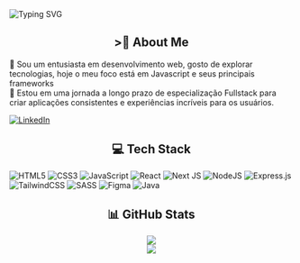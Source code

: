 <img align="center" src="https://readme-typing-svg.herokuapp.com?font=Jetbrains+mono&size=40&duration=3000&color=33FF33&center=true&vCenter=true&width=435&lines=Hey..+I'm+Nicolas;This+is..;..my+Github..;" alt="Typing SVG"/>

<h2 align="center"> >🚀 About Me</h2>
<p>
  👋 Sou um entusiasta em desenvolvimento web, gosto de explorar tecnologias, hoje o meu foco está em Javascript e seus principais frameworks <br>
  🔭 Estou em uma jornada a longo prazo de especialização Fullstack para criar aplicações consistentes e experiências incríveis para os usuários. <br>
</p>
<p>
  <a href="https://linkedin.com/in/nicolas-wender-b860641b2">
    <img src="https://img.shields.io/badge/LinkedIn-%230077B5.svg?logo=linkedin&logoColor=white" alt="LinkedIn"/>
  </a>
<p/>

<h2 align="center">💻 Tech Stack</h2>

![HTML5](https://img.shields.io/badge/html5-%23E34F26.svg?style=for-the-badge&logo=html5&logoColor=white) ![CSS3](https://img.shields.io/badge/css3-%231572B6.svg?style=for-the-badge&logo=css3&logoColor=white) ![JavaScript](https://img.shields.io/badge/javascript-%23323330.svg?style=for-the-badge&logo=javascript&logoColor=%23F7DF1E) ![React](https://img.shields.io/badge/react-%2320232a.svg?style=for-the-badge&logo=react&logoColor=%2361DAFB) ![Next JS](https://img.shields.io/badge/Next-black?style=for-the-badge&logo=next.js&logoColor=white) ![NodeJS](https://img.shields.io/badge/node.js-6DA55F?style=for-the-badge&logo=node.js&logoColor=white) ![Express.js](https://img.shields.io/badge/express.js-%23404d59.svg?style=for-the-badge&logo=express&logoColor=%2361DAFB)  ![TailwindCSS](https://img.shields.io/badge/tailwindcss-%2338B2AC.svg?style=for-the-badge&logo=tailwind-css&logoColor=white) ![SASS](https://img.shields.io/badge/SASS-hotpink.svg?style=for-the-badge&logo=SASS&logoColor=white) ![Figma](https://img.shields.io/badge/figma-%23F24E1E.svg?style=for-the-badge&logo=figma&logoColor=white) ![Java](https://img.shields.io/badge/java-%23ED8B00.svg?style=for-the-badge&logo=openjdk&logoColor=white)
 
<div align="center" >
    <h2 >📊 GitHub Stats</h2>

![](https://github-readme-streak-stats.herokuapp.com/?user=NICOLAS-WENDER&theme=dark&hide_border=false)<br/>
![](https://github-readme-stats.vercel.app/api/top-langs/?username=NICOLAS-WENDER&theme=dark&hide_border=false&include_all_commits=true&count_private=false&layout=compact)
    
</div>



